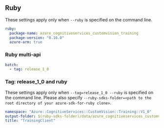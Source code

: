 ## Ruby

These settings apply only when `--ruby` is specified on the command line.

``` yaml $(ruby)
ruby:
  package-name: azure_cognitiveservices_customvision_training
  package-version: "0.16.0"
  azure-arm: true
```

### Ruby multi-api

``` yaml $(ruby) && $(multiapi)
batch:
  - tag: release_1_0
```

### Tag: release_1_0 and ruby

These settings apply only when `--tag=release_1_0 --ruby` is specified on the command line.
Please also specify `--ruby-sdks-folder=<path to the root directory of your azure-sdk-for-ruby clone>`.

``` yaml $(tag) == 'release_1_0' && $(ruby)
namespace: "Azure::CognitiveServices::CustomVision::Training::V1_0"
output-folder: $(ruby-sdks-folder)/data/azure_cognitiveservices_customvision_training/lib
title: "TrainingClient"
```
